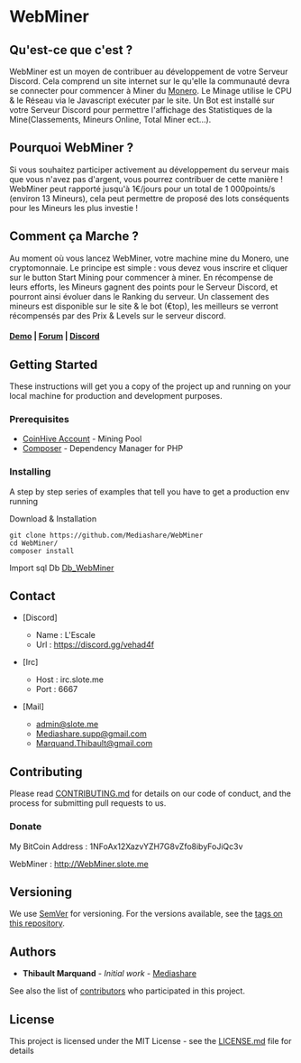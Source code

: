 # WebMiner

## Qu'est-ce que c'est ?

WebMiner est un moyen de contribuer au développement de votre Serveur Discord. Cela comprend un site internet sur le qu'elle la communauté devra se connecter pour commencer à Miner du [Monero](). Le Minage utilise le CPU & le Réseau via le Javascript exécuter par le site. Un Bot est installé sur votre Serveur Discord pour permettre l'affichage des Statistiques de la Mine(Classements, Mineurs Online, Total Miner ect...).  

## Pourquoi WebMiner ?

Si vous souhaitez participer activement au développement du serveur mais que vous n'avez pas d'argent, vous pourrez contribuer de cette manière ! WebMiner peut rapporté jusqu'à 1€/jours pour un total de 1 000points/s (environ 13 Mineurs), cela peut permettre de proposé des lots conséquents pour les Mineurs les plus investie !

## Comment ça Marche ?

Au moment où vous lancez WebMiner, votre machine mine du Monero, une cryptomonnaie. Le principe est simple : vous devez vous inscrire et cliquer sur le button Start Mining pour commencer à miner.
En récompense de leurs efforts, les Mineurs gagnent des points pour le Serveur Discord, et pourront ainsi évoluer dans le Ranking du serveur.
Un classement des mineurs est disponible sur le site & le bot (€top), les meilleurs se verront récompensés par des Prix & Levels sur le serveur discord.

#### [Demo](http://webminer.slote.me) | [Forum](forum.slote.me/categories/webminer) | [Discord](https://discord.gg/3Pf4w3x)

## Getting Started

These instructions will get you a copy of the project up and running on your local machine for production and development purposes.

### Prerequisites

* [CoinHive Account](coinhive.com/) - Mining Pool
* [Composer](https://getcomposer.org/) - Dependency Manager for PHP

### Installing

A step by step series of examples that tell you have to get a production env running

Download & Installation


```
git clone https://github.com/Mediashare/WebMiner
cd WebMiner/
composer install
```
Import sql Db [Db_WebMiner](web/Db_WebMiner)


## Contact
* [Discord]
  * Name : L'Escale
  * Url : https://discord.gg/vehad4f

* [Irc]
  * Host : irc.slote.me
  * Port : 6667

* [Mail]
  * admin@slote.me
  * Mediashare.supp@gmail.com
  * Marquand.Thibault@gmail.com

## Contributing

Please read [CONTRIBUTING.md](CONTRIBUTING.md) for details on our code of conduct, and the process for submitting pull requests to us.

### Donate
My BitCoin Address : 1NFoAx12XazvYZH7G8vZfo8ibyFoJiQc3v

WebMiner : http://WebMiner.slote.me

## Versioning

We use [SemVer](http://semver.org/) for versioning. For the versions available, see the [tags on this repository](https://github.com/your/project/tags). 

## Authors

* **Thibault Marquand** - *Initial work* - [Mediashare](https://github.com/Mediashare)

See also the list of [contributors](https://github.com/Mediashare/BiTrade/graphs/contributors) who participated in this project.

## License

This project is licensed under the MIT License - see the [LICENSE.md](LICENSE.md) file for details

